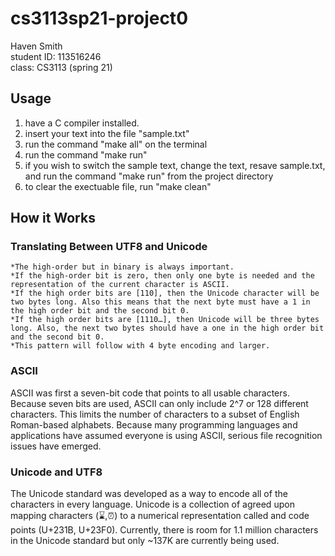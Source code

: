 # cs3113sp21-project0
Haven Smith<br/>
student ID: 113516246<br/>
class: CS3113 (spring 21)
## Usage
1. have a C compiler installed.
2. insert your text into the file "sample.txt"
3. run the command "make all" on the terminal
4. run the command "make run"
5. if you wish to switch the sample text, change the text, resave sample.txt, and run the command "make run" from the project directory
5. to clear the exectuable file, run "make clean"
## How it Works
### Translating Between UTF8 and Unicode
    *The high-order but in binary is always important.
    *If the high-order bit is zero, then only one byte is needed and the representation of the current character is ASCII.
    *If the high order bits are [110], then the Unicode character will be two bytes long. Also this means that the next byte must have a 1 in the high order bit and the second bit 0.
    *If the high order bits are [1110…], then Unicode will be three bytes long. Also, the next two bytes should have a one in the high order bit and the second bit 0.
    *This pattern will follow with 4 byte encoding and larger.
### ASCII
ASCII was first a seven-bit code that points to all usable characters. Because seven bits are used, ASCII can only include 2^7 or 128 different characters. This limits the number of characters to a subset of English Roman-based alphabets. Because many programming languages and applications have assumed everyone is using ASCII, serious file recognition issues have emerged.
### Unicode and UTF8
The Unicode standard was developed as a way to encode all of the characters in every language. Unicode is a collection of agreed upon mapping characters (⌛️,⏰️) to a numerical representation called and code points (U+231B, U+23F0). Currently, there is room for 1.1 million characters in the Unicode standard but only ~137K are currently being used.



